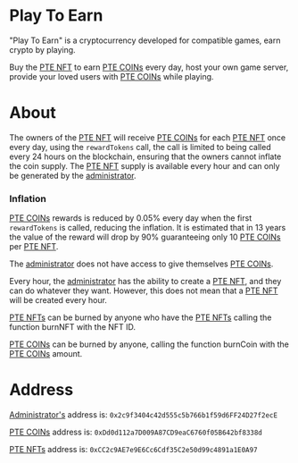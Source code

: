 # Play To Earn
"Play To Earn" is a cryptocurrency developed for compatible games, earn crypto by playing.

Buy the [PTE NFT](https://polygonscan.com/token/0xCC2c9AE7e9E6Cc6Cdf35C2e50d99c4891a1E0A97) to earn [PTE COINs](https://polygonscan.com/token/0xa577c5e518fb6458a1c0cb93ae27819d91157cd4) every day, host your own game server, provide your loved users with [PTE COINs](https://polygonscan.com/token/0xa577c5e518fb6458a1c0cb93ae27819d91157cd4) while playing.

# About  
The owners of the [PTE NFT](https://polygonscan.com/token/0xCC2c9AE7e9E6Cc6Cdf35C2e50d99c4891a1E0A97) will receive [PTE COINs](https://polygonscan.com/token/0xa577c5e518fb6458a1c0cb93ae27819d91157cd4) for each [PTE NFT](https://polygonscan.com/token/0xCC2c9AE7e9E6Cc6Cdf35C2e50d99c4891a1E0A97) once every day, using the ``rewardTokens`` call, the call is limited to being called every 24 hours on the blockchain, ensuring that the owners cannot inflate the coin supply. The [PTE NFT](https://polygonscan.com/token/0xCC2c9AE7e9E6Cc6Cdf35C2e50d99c4891a1E0A97) supply is available every hour and can only be generated by the [administrator](0x2c9f3404c42d555c5b766b1f59d6FF24D27f2ecE).

### Inflation

[PTE COINs](https://polygonscan.com/token/0xa577c5e518fb6458a1c0cb93ae27819d91157cd4) rewards is reduced by 0.05% every day when the first ``rewardTokens`` is called, reducing the inflation. It is estimated that in 13 years the value of the reward will drop by 90% guaranteeing only 10 [PTE COINs](https://polygonscan.com/token/0xa577c5e518fb6458a1c0cb93ae27819d91157cd4) per [PTE NFT](https://polygonscan.com/token/0xCC2c9AE7e9E6Cc6Cdf35C2e50d99c4891a1E0A97).

The [administrator](0x2c9f3404c42d555c5b766b1f59d6FF24D27f2ecE) does not have access to give themselves [PTE COINs](https://polygonscan.com/token/0xa577c5e518fb6458a1c0cb93ae27819d91157cd4).

Every hour, the [administrator](0x2c9f3404c42d555c5b766b1f59d6FF24D27f2ecE) has the ability to create a [PTE NFT](https://polygonscan.com/token/0xCC2c9AE7e9E6Cc6Cdf35C2e50d99c4891a1E0A97), and they can do whatever they want. However, this does not mean that a [PTE NFT](https://polygonscan.com/token/0xCC2c9AE7e9E6Cc6Cdf35C2e50d99c4891a1E0A97) will be created every hour.

[PTE NFTs](https://polygonscan.com/token/0xCC2c9AE7e9E6Cc6Cdf35C2e50d99c4891a1E0A97) can be burned by anyone who have the [PTE NFTs](https://polygonscan.com/token/0xCC2c9AE7e9E6Cc6Cdf35C2e50d99c4891a1E0A97) calling the function burnNFT with the NFT ID.

[PTE COINs](https://polygonscan.com/token/0xDd0d112a7D009A87CD9eaC6760f05B642bf8338d) can be burned by anyone, calling the function burnCoin with the [PTE COINs](https://polygonscan.com/token/0xDd0d112a7D009A87CD9eaC6760f05B642bf8338d) amount.

# Address

[Administrator's](0x2c9f3404c42d555c5b766b1f59d6FF24D27f2ecE) address is: ``0x2c9f3404c42d555c5b766b1f59d6FF24D27f2ecE``

[PTE COINs](https://polygonscan.com/token/0xDd0d112a7D009A87CD9eaC6760f05B642bf8338d) address is: ``0xDd0d112a7D009A87CD9eaC6760f05B642bf8338d``

[PTE NFTs](https://polygonscan.com/token/0xCC2c9AE7e9E6Cc6Cdf35C2e50d99c4891a1E0A97) address is: ``0xCC2c9AE7e9E6Cc6Cdf35C2e50d99c4891a1E0A97``
